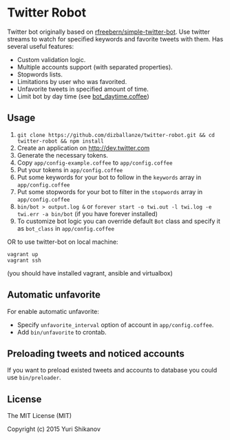 # Twitter Robot

Twitter bot originally based on [rfreebern/simple-twitter-bot](https://github.com/rfreebern/simple-twitter-bot).
Use twitter streams to watch for specified keywords and favorite tweets with them.
Has several useful features:
 -  Custom validation logic.
 -  Multiple accounts support (with separated properties).
 -  Stopwords lists.
 -  Limitations by user who was favorited.
 -  Unfavorite tweets in specified amount of time.
 -  Limit bot by day time (see [bot_daytime.coffee](./app/bot_daytime.coffee))

## Usage

1. `git clone https://github.com/dizballanze/twitter-robot.git && cd twitter-robot && npm install`
2. Create an application on http://dev.twitter.com
3. Generate the necessary tokens.
4. Copy `app/config-example.coffee` to `app/config.coffee`
5. Put your tokens in `app/config.coffee`
6. Put some keywords for your bot to follow in the `keywords` array in `app/config.coffee`
7. Put some stopwords for your bot to filter in the `stopwords` array in `app/config.coffee`
8. `bin/bot > output.log &` or `forever start -o twi.out -l twi.log -e twi.err -a bin/bot` (if you have forever installed)
9. To customize bot logic you can override default `Bot` class and specify it as `bot_class` in `app/config.coffee`

OR to use twitter-bot on local machine:

```
vagrant up
vagrant ssh
```

(you should have installed vagrant, ansible and virtualbox)

## Automatic unfavorite

For enable automatic unfavorite:

 -  Specify `unfavorite_interval` option of account in `app/config.coffee`.
 -  Add `bin/unfavorite` to crontab.

## Preloading tweets and noticed accounts

If you want to preload existed tweets and accounts to database you could use `bin/preloader`.

## License

The MIT License (MIT)

Copyright (c) 2015 Yuri Shikanov